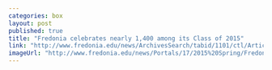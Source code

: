 ```yaml
---
categories: box
layout: post
published: true
title: "Fredonia celebrates nearly 1,400 among its Class of 2015"
link: "http://www.fredonia.edu/news/ArchivesSearch/tabid/1101/ctl/ArticleView/mid/1878/articleId/5428/Fredonia_celebrates_nearly_1400_among_its_Class_of_2015.aspx"
imageUrl: "http://www.fredonia.edu/news/Portals/17/2015%20Spring/Fredonia_Processional%202015.jpg"
---
```


